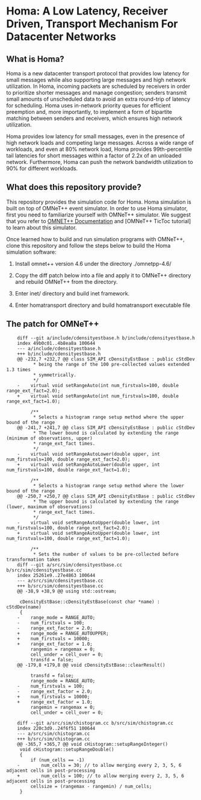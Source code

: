 # Homa: A Low Latency, Receiver Driven, Transport Mechanism For Datacenter Networks

## What is Homa?
Homa is a new datacenter transport protocol that provides low latency for small
messages while also supporting large messages and high network utilization. In
Homa, incoming packets are scheduled by receivers in order to prioritize shorter
messages and manage congestion; senders transmit small amounts of unscheduled
data to avoid an extra round-trip of latency for scheduling. Homa uses
in-network priority queues for efficient preemption and, more importantly, to
implement a form of bipartite matching between senders and receivers, which
ensures high network utilization. 

Homa provides low latency for small messages, even in the presence of high
network loads and competing large messages. Across a wide range of workloads,
and even at 80% network load, Homa provides 99th-percentile tail latencies for
short messages within a factor of 2.2x of an unloaded network. Furthermore, Homa
can push the network bandwidth utilization to 90% for different workloads.


## What does this repository provide?
This repository provides the simulation code for Homa. Homa simulation is built
on top of OMNeT++ event simulator. In order to use Homa simulator, first you
need to familiarize yourself with OMNeT++ simulator. We suggest that you refer
to [OMNET++ Documentation](https://www.omnetpp.org/documentation) and [OMNeT++
TicToc tutorial] to learn about this simulator.

Once learned how to build and run simulation programs with OMNeT++, clone this
repository and follow the steps below to build the Homa simulation software: 

1. Install omnet++ version 4.6 under the directory ./omnetpp-4.6/

2. Copy the diff patch below into a file and apply it to OMNeT++ directory and
rebuild OMNeT++ from the directory.

3. Enter inet/ directory and build inet framework.

4. Enter homatransport directory and build homatransport executable file

## The patch for OMNeT++ 

        diff --git a/include/cdensityestbase.h b/include/cdensityestbase.h
        index 49b0c01..4b8ea8a 100644
        --- a/include/cdensityestbase.h
        +++ b/include/cdensityestbase.h
        @@ -232,7 +232,7 @@ class SIM_API cDensityEstBase : public cStdDev
              * being the range of the 100 pre-collected values extended 1.3 times
              * symmetrically.
              */
        -    virtual void setRangeAuto(int num_firstvals=100, double range_ext_fact=2.0);
        +    virtual void setRangeAuto(int num_firstvals=100, double range_ext_fact=1.0);

             /**
              * Selects a histogram range setup method where the upper bound of the range
        @@ -241,7 +241,7 @@ class SIM_API cDensityEstBase : public cStdDev
              * The lower bound is calculated by extending the range (minimum of observations, upper)
              * range_ext_fact times.
              */
        -    virtual void setRangeAutoLower(double upper, int num_firstvals=100, double range_ext_fact=2.0);
        +    virtual void setRangeAutoLower(double upper, int num_firstvals=100, double range_ext_fact=1.0);

             /**
              * Selects a histogram range setup method where the lower bound of the range
        @@ -250,7 +250,7 @@ class SIM_API cDensityEstBase : public cStdDev
              * The upper bound is calculated by extending the range (lower, maximum of observations)
              * range_ext_fact times.
              */
        -    virtual void setRangeAutoUpper(double lower, int num_firstvals=100, double range_ext_fact=2.0);
        +    virtual void setRangeAutoUpper(double lower, int num_firstvals=100, double range_ext_fact=1.0);

             /**
              * Sets the number of values to be pre-collected before transformation takes
        diff --git a/src/sim/cdensityestbase.cc b/src/sim/cdensityestbase.cc
        index 25261e9..27e4863 100644
        --- a/src/sim/cdensityestbase.cc
        +++ b/src/sim/cdensityestbase.cc
        @@ -38,9 +38,9 @@ using std::ostream;

         cDensityEstBase::cDensityEstBase(const char *name) : cStdDev(name)
         {
        -    range_mode = RANGE_AUTO;
        -    num_firstvals = 100;
        -    range_ext_factor = 2.0;
        +    range_mode = RANGE_AUTOUPPER;
        +    num_firstvals = 10000;
        +    range_ext_factor = 1.0;
             rangemin = rangemax = 0;
             cell_under = cell_over = 0;
             transfd = false;
        @@ -179,8 +179,8 @@ void cDensityEstBase::clearResult()

             transfd = false;
             range_mode = RANGE_AUTO;
        -    num_firstvals = 100;
        -    range_ext_factor = 2.0;
        +    num_firstvals = 10000;
        +    range_ext_factor = 1.0;
             rangemin = rangemax = 0;
             cell_under = cell_over = 0;

        diff --git a/src/sim/chistogram.cc b/src/sim/chistogram.cc
        index 220c3d9..24f6f51 100644
        --- a/src/sim/chistogram.cc
        +++ b/src/sim/chistogram.cc
        @@ -365,7 +365,7 @@ void cHistogram::setupRangeInteger()
         void cHistogram::setupRangeDouble()
         {
             if (num_cells == -1)
        -        num_cells = 30; // to allow merging every 2, 3, 5, 6 adjacent cells in post-processing
        +        num_cells = 100; // to allow merging every 2, 3, 5, 6 adjacent cells in post-processing
             cellsize = (rangemax - rangemin) / num_cells;
         }
